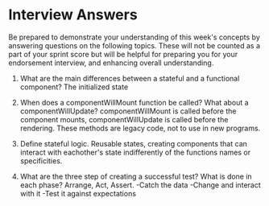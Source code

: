 # Interview Answers

Be prepared to demonstrate your understanding of this week's concepts by answering questions on the following topics. These will not be counted as a part of your sprint score but will be helpful for preparing you for your endorsement interview, and enhancing overall understanding.

1. What are the main differences between a stateful and a functional component?
   The initialized state

2. When does a componentWillMount function be called? What about a componentWillUpdate?
   componentWillMount is called before the component mounts, componentWillUpdate is called before the rendering. These methods are legacy code, not to use in new programs.

3. Define stateful logic.
   Reusable states, creating components that can interact with eachother's state indifferently of the functions names or specificities.

4. What are the three step of creating a successful test? What is done in each phase?
   Arrange, Act, Assert.
   -Catch the data
   -Change and interact with it
   -Test it against expectations
